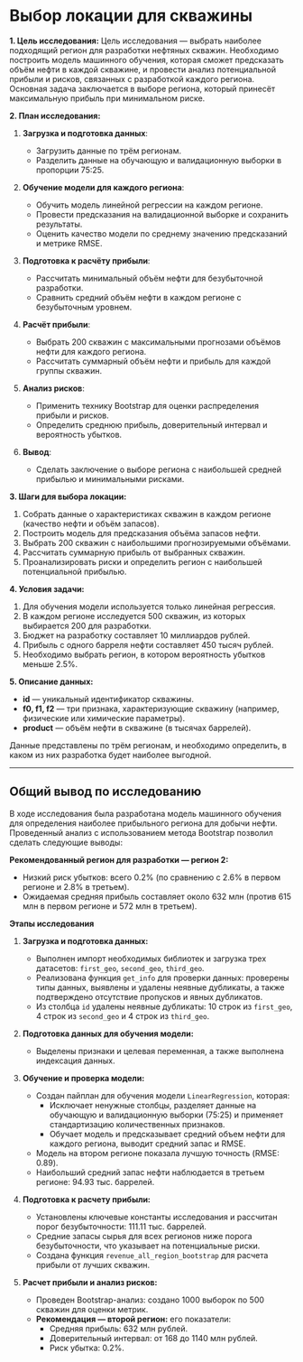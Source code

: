 # Выбор локации для скважины
**1. Цель исследования:**
Цель исследования — выбрать наиболее подходящий регион для разработки нефтяных скважин. Необходимо построить модель машинного обучения, которая сможет предсказать объём нефти в каждой скважине, и провести анализ потенциальной прибыли и рисков, связанных с разработкой каждого региона. Основная задача заключается в выборе региона, который принесёт максимальную прибыль при минимальном риске.

**2. План исследования:**
1. **Загрузка и подготовка данных**:
   - Загрузить данные по трём регионам.
   - Разделить данные на обучающую и валидационную выборки в пропорции 75:25.
   
2. **Обучение модели для каждого региона**:
   - Обучить модель линейной регрессии на каждом регионе.
   - Провести предсказания на валидационной выборке и сохранить результаты.
   - Оценить качество модели по среднему значению предсказаний и метрике RMSE.
   
3. **Подготовка к расчёту прибыли**:
   - Рассчитать минимальный объём нефти для безубыточной разработки.
   - Сравнить средний объём нефти в каждом регионе с безубыточным уровнем.
   
4. **Расчёт прибыли**:
   - Выбрать 200 скважин с максимальными прогнозами объёмов нефти для каждого региона.
   - Рассчитать суммарный объём нефти и прибыль для каждой группы скважин.
   
5. **Анализ рисков**:
   - Применить технику Bootstrap для оценки распределения прибыли и рисков.
   - Определить среднюю прибыль, доверительный интервал и вероятность убытков.
   
6. **Вывод**:
   - Сделать заключение о выборе региона с наибольшей средней прибылью и минимальными рисками.

**3. Шаги для выбора локации:**
1. Собрать данные о характеристиках скважин в каждом регионе (качество нефти и объём запасов).
2. Построить модель для предсказания объёма запасов нефти.
3. Выбрать 200 скважин с наибольшими прогнозируемыми объёмами.
4. Рассчитать суммарную прибыль от выбранных скважин.
5. Проанализировать риски и определить регион с наибольшей потенциальной прибылью.

**4. Условия задачи:**
1. Для обучения модели используется только линейная регрессия.
2. В каждом регионе исследуется 500 скважин, из которых выбирается 200 для разработки.
3. Бюджет на разработку составляет 10 миллиардов рублей.
4. Прибыль с одного барреля нефти составляет 450 тысяч рублей.
5. Необходимо выбрать регион, в котором вероятность убытков меньше 2.5%.

**5. Описание данных:**
- **id** — уникальный идентификатор скважины.
- **f0, f1, f2** — три признака, характеризующие скважину (например, физические или химические параметры).
- **product** — объём нефти в скважине (в тысячах баррелей).

Данные представлены по трём регионам, и необходимо определить, в каком из них разработка будет наиболее выгодной.
_____________________________________________________________

## Общий вывод по исследованию

В ходе исследования была разработана модель машинного обучения для определения наиболее прибыльного региона для добычи нефти. Проведенный анализ с использованием метода Bootstrap позволил сделать следующие выводы:

**Рекомендованный регион для разработки — регион 2:**
- Низкий риск убытков: всего 0.2% (по сравнению с 2.6% в первом регионе и 2.8% в третьем).
- Ожидаемая средняя прибыль составляет около 632 млн (против 615 млн в первом регионе и 572 млн в третьем).

**Этапы исследования**

1. **Загрузка и подготовка данных:**
   - Выполнен импорт необходимых библиотек и загрузка трех датасетов: `first_geo`, `second_geo`, `third_geo`.
   - Реализована функция `get_info` для проверки данных: проверены типы данных, выявлены и удалены неявные дубликаты, а также подтверждено отсутствие пропусков и явных дубликатов.
   - Из столбца `id` удалены неявные дубликаты: 10 строк из `first_geo`, 4 строк из `second_geo` и 4 строк из `third_geo`.

2. **Подготовка данных для обучения модели:**
   - Выделены признаки и целевая переменная, а также выполнена индексация данных.

3. **Обучение и проверка модели:**
   - Создан пайплан для обучения модели `LinearRegression`, которая:
     - Исключает ненужные столбцы, разделяет данные на обучающую и валидационную выборки (75:25) и применяет стандартизацию количественных признаков.
     - Обучает модель и предсказывает средний объем нефти для каждого региона, выводит средний запас и RMSE.
   - Модель на втором регионе показала лучшую точность (RMSE: 0.89).
   - Наибольший средний запас нефти наблюдается в третьем регионе: 94.93 тыс. баррелей.

4. **Подготовка к расчету прибыли:**
   - Установлены ключевые константы исследования и рассчитан порог безубыточности: 111.11 тыс. баррелей.
   - Средние запасы сырья для всех регионов ниже порога безубыточности, что указывает на потенциальные риски.
   - Создана функция `revenue_all_region_bootstrap` для расчета прибыли от лучших скважин.

5. **Расчет прибыли и анализ рисков:**
   - Проведен Bootstrap-анализ: создано 1000 выборок по 500 скважин для оценки метрик.
   - **Рекомендация — второй регион:** его показатели:
     - Средняя прибыль: 632 млн рублей.
     - Доверительный интервал: от 168 до 1140 млн рублей.
     - Риск убытка: 0.2%.
